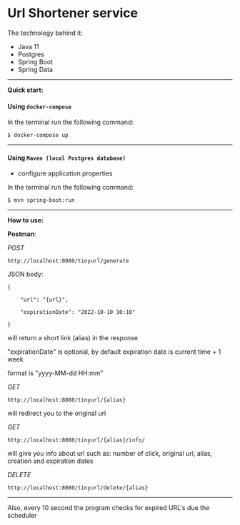 # Url Shortener service

The technology behind it:
* Java 11
* Postgres
* Spring Boot
* Spring Data

---
**Quick start:**

#### Using `docker-compose`

In the terminal run the following command:
```console
$ docker-compose up
```

---

#### Using `Maven (local Postgres database)`

* configure application.properties

In the terminal run the following command:

```console
$ mvn spring-boot:run
```
---
**How to use:**

**Postman**:

_POST_

    http://localhost:8080/tinyurl/generate

JSON body:

    {

        "url": "{url}",
    
        "expirationDate": "2022-10-10 10:10"

    }

will return a short link (alias) in the response

"expirationDate" is optional, by default expiration date is current time + 1 week

format is "yyyy-MM-dd HH:mm"

_GET_

    http://localhost:8080/tinyurl/{alias}

will redirect you to the original url

_GET_

    http://localhost:8080/tinyurl/{alias}/info/

will give you info about url such as: number of click, original url, alias, creation and expiration dates

_DELETE_

    http://localhost:8080/tinyurl/delete/{alias}

---
Also, every 10 second the program checks for expired URL's due the scheduler